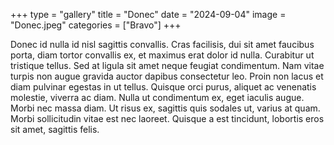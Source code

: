 +++
type = "gallery"
title = "Donec"
date = "2024-09-04"
image = "Donec.jpeg"
categories = ["Bravo"]
+++

Donec id nulla id nisl sagittis convallis. Cras facilisis, dui sit amet faucibus porta, diam tortor convallis ex, et maximus erat dolor id nulla. Curabitur ut tristique tellus. Sed at ligula sit amet neque feugiat condimentum. Nam vitae turpis non augue gravida auctor dapibus consectetur leo. Proin non lacus et diam pulvinar egestas in ut tellus. Quisque orci purus, aliquet ac venenatis molestie, viverra ac diam. Nulla ut condimentum ex, eget iaculis augue. Morbi nec massa diam. Ut risus ex, sagittis quis sodales ut, varius at quam. Morbi sollicitudin vitae est nec laoreet. Quisque a est tincidunt, lobortis eros sit amet, sagittis felis.
